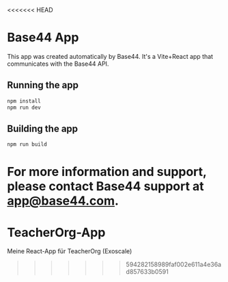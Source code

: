 <<<<<<< HEAD
# Base44 App


This app was created automatically by Base44.
It's a Vite+React app that communicates with the Base44 API.

## Running the app

```bash
npm install
npm run dev
```

## Building the app

```bash
npm run build
```

For more information and support, please contact Base44 support at app@base44.com.
=======
# TeacherOrg-App
Meine React-App für TeacherOrg (Exoscale)
>>>>>>> 594282158989faf002e611a4e36ad857633b0591
